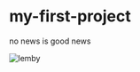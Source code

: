 # my-first-project
no news is good news 

![lemby](https://encrypted-tbn0.gstatic.com/images?q=tbn:ANd9GcTnMyJAazC1VYDmTp3DbWTgKL-6Od_9xQPK6g&usqp=CAU)
